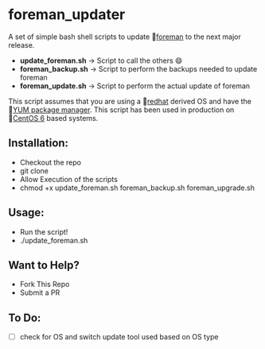 # foreman_updater

A set of simple bash shell scripts to update :link:[foreman][1] to the next major release.

* **update_foreman.sh**  ->  Script to call the others  :smile:
* **foreman_backup.sh**  ->  Script to perform the backups needed to update foreman
* **foreman_update.sh**  ->  Script to perform the actual update of foreman

This script assumes that you are using a :link:[redhat][2] derived OS and have the :link:[YUM package manager][3].
This script has been used in production on :link:[CentOS 6][4] based systems.

## Installation:
*  Checkout the repo
  * git clone
*  Allow Execution of the scripts
  * chmod +x update_foreman.sh foreman_backup.sh foreman_upgrade.sh

## Usage:
*  Run the script!
  * ./update_foreman.sh

## Want to Help?
* Fork This Repo
* Submit a PR

## To Do:
- [ ] check for OS and switch update tool used based on OS type


[1]: http://theforeman.org
[2]: https://www.redhat.com
[3]: http://yum.baseurl.org
[4]: https://www.centos.org
